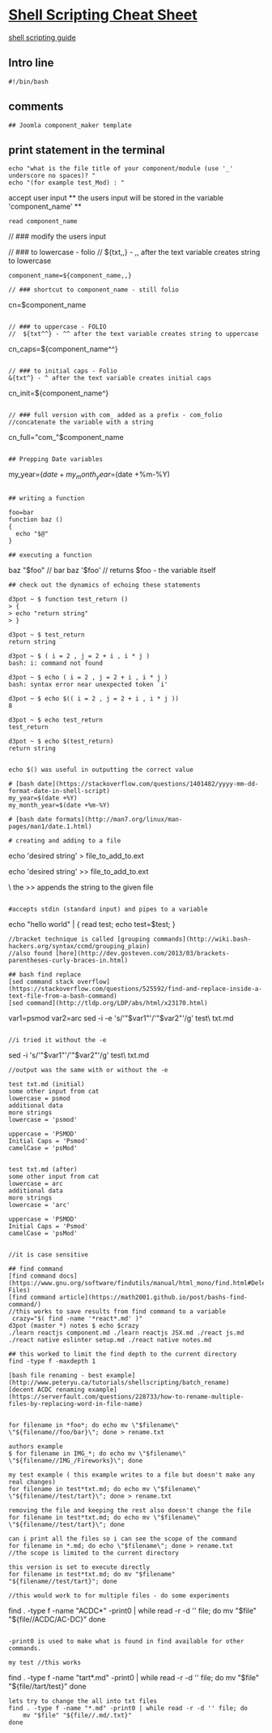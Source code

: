 # [Shell Scripting Cheat Sheet](http://linuxcommand.org/lc3_wss0010.php)
[shell scripting guide](https://en.wikibooks.org/wiki/Bash_Shell_Scripting)

## Intro line
```
#!/bin/bash
```

## comments
```
## Joomla component_maker template
```

## print statement in the terminal

```
echo "what is the file title of your component/module (use '_' underscore no spaces)? "
echo "(for example test_Mod) : "
```

accept user input
** the users input will be stored in the variable 'component_name' **
```
read component_name
```

// ### modify the users input

// ### to lowercase - folio
//  ${txt,,} - ,, after the text variable creates string to lowercase
```
component_name=${component_name,,}
```

```
// ### shortcut to component_name - still folio
```
cn=$component_name
```

// ### to uppercase - FOLIO
//  ${txt^^} - ^^ after the text variable creates string to uppercase
```
cn_caps=${component_name^^}
```

// ### to initial caps - Folio
&{txt^} - ^ after the text variable creates initial caps
```
cn_init=${component_name^}
```

// ### full version with com_ added as a prefix - com_folio
//concatenate the variable with a string
```
cn_full="com_"$component_name
```

## Prepping Date variables
```
my_year=$(date +%Y)
my_month_year=$(date +%m-%Y)
```

## writing a function
```
	foo=bar
	function baz ()
	{
	  echo "$@"
	}
```
## executing a function
```
baz "$foo" // bar
baz '$foo' // returns $foo - the variable itself
```
## check out the dynamics of echoing these statements

```
	d3pot ~ $ function test_return ()
	> {
	> echo "return string"
	> }
	
	d3pot ~ $ test_return
	return string
	
	d3pot ~ $ ( i = 2 , j = 2 + i , i * j )
	bash: i: command not found
	
	d3pot ~ $ echo ( i = 2 , j = 2 + i , i * j )
	bash: syntax error near unexpected token `i'
	
	d3pot ~ $ echo $(( i = 2 , j = 2 + i , i * j ))
	8
	
	d3pot ~ $ echo test_return
	test_return
	
	d3pot ~ $ echo $(test_return)
	return string
```

echo $() was useful in outputting the correct value

# [bash date](https://stackoverflow.com/questions/1401482/yyyy-mm-dd-format-date-in-shell-script)
my_year=$(date +%Y)
my_month_year=$(date +%m-%Y)

# [bash date formats](http://man7.org/linux/man-pages/man1/date.1.html) 

# creating and adding to a file
```
echo 'desired string' > file_to_add_to.ext

echo 'desired string' >> file_to_add_to.ext

\\ the >> appends the string to the given file
```

#accepts stdin (standard input) and pipes to a variable
```
 echo "hello world" | { read test; echo test=$test; }
```
//bracket technique is called [grouping commands](http://wiki.bash-hackers.org/syntax/ccmd/grouping_plain)
//also found [here](http://dev.gosteven.com/2013/03/brackets-parentheses-curly-braces-in.html)

## bash find replace
[sed command stack overflow](https://stackoverflow.com/questions/525592/find-and-replace-inside-a-text-file-from-a-bash-command)
[sed command](http://tldp.org/LDP/abs/html/x23170.html)
```
var1=psmod
var2=arc
sed -i -e 's/'"$var1"'/'"$var2"'/g' test\ txt.md
```

//i tried it without the -e
```
sed -i 's/'"$var1"'/'"$var2"'/g' test\ txt.md
```
//output was the same with or without the -e

test txt.md (initial)
some other input from cat
lowercase = psmod
additional data
more strings
lowercase = 'psmod'

uppercase = 'PSMOD'
Initial Caps = 'Psmod'
camelCase = 'psMod'


test txt.md (after)
some other input from cat
lowercase = arc
additional data
more strings
lowercase = 'arc'

uppercase = 'PSMOD'
Initial Caps = 'Psmod'
camelCase = 'psMod'


//it is case sensitive

## find command
[find command docs](https://www.gnu.org/software/findutils/manual/html_mono/find.html#Deleting-Files)
[find command article](https://math2001.github.io/post/bashs-find-command/)
//this works to save results from find command to a variable
 crazy="$( find -name '*react*.md' )"
d3pot (master *) notes $ echo $crazy
./learn reactjs component.md ./learn reactjs JSX.md ./react js.md ./react native eslinter setup.md ./react native notes.md

## this worked to limit the find depth to the current directory
find -type f -maxdepth 1

[bash file renaming - best example](http://www.peteryu.ca/tutorials/shellscripting/batch_rename)
[decent ACDC renaming example](https://serverfault.com/questions/228733/how-to-rename-multiple-files-by-replacing-word-in-file-name)


for filename in *foo*; do echo mv \"$filename\" \"${filename//foo/bar}\"; done > rename.txt

authors example
$ for filename in IMG_*; do echo mv \"$filename\" \"${filename//IMG_/Fireworks}\"; done

my test example ( this example writes to a file but doesn't make any real changes)
for filename in test*txt.md; do echo mv \"$filename\" \"${filename//test/tart}\"; done > rename.txt

removing the file and keeping the rest also doesn't change the file
for filename in test*txt.md; do echo mv \"$filename\" \"${filename//test/tart}\"; done

can i print all the files so i can see the scope of the command
for filename in *.md; do echo \"$filename\"; done > rename.txt
//the scope is limited to the current directory

this version is set to execute directly
for filename in test*txt.md; do mv "$filename" "${filename//test/tart}"; done

//this would work to for multiple files - do some experiments
```
find . -type f -name "ACDC*" -print0 | while read -r -d '' file; do
    mv "$file" "${file//ACDC/AC-DC}"
done
```

-print0 is used to make what is found in find available for other commands.

my test //this works
```
find . -type f -name "tart*.md" -print0 | while read -r -d '' file; do
    mv "$file" "${file//tart/test}"
done
```
lets try to change the all into txt files
find . -type f -name "*.md" -print0 | while read -r -d '' file; do
    mv "$file" "${file//.md/.txt}"
done